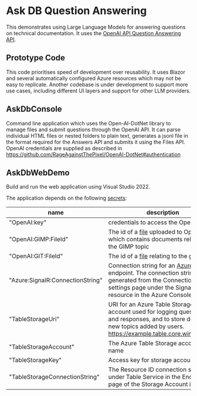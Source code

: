 # Ask DB Question Answering

This demonstrates using Large Language Models for answering questions on technical documentation. It uses the 
[OpenAI API Question Answering API](https://beta.openai.com/docs/guides/answers).

## Prototype Code

This code prioritises speed of development over reusability. It uses Blazor and several automatically configured Azure resources which may not be 
easy to replicate. Another codebase is under development to support more use cases, including different UI layers and support for other LLM providers.

## AskDbConsole

Command line application which uses the Open-AI-DotNet library to manage files and submit questions through the OpenAI API. It can parse individual HTML files or 
nested folders to plain text, generates a jsonl file in the format required for the Answers API and submits it using the Files API. OpenAI credentials are supplied 
as described in https://github.com/RageAgainstThePixel/OpenAI-DotNet#authentication 

## AskDbWebDemo

Build and run the web application using Visual Studio 2022.

The application depends on the following [secrets](https://docs.microsoft.com/en-us/aspnet/core/security/app-secrets?view=aspnetcore-6.0&tabs=windows#secret-manager):

|name|description|
|---|---|
|"OpenAI:key"|credentials to access the OpenAI API|
|"OpenAI:GIMP:FileId"|The id of a [file](https://beta.openai.com/docs/api-reference/answers/create#answers/create-file) uploaded to OpenAI which contains documents relating to the GIMP topic|
|"OpenAI:GIT:FileId"|The id of a [file](https://beta.openai.com/docs/api-reference/answers/create#answers/create-file) relating to the git topic|
|"Azure:SignalR:ConnectionString"|Connection string for an [Azure SignalR](https://docs.microsoft.com/en-us/azure/azure-signalr/signalr-overview) endpoint. The connection string can be generated from the Connection Strings settings page under the SignalR resource in the Azure Console.|
|"TableStorageUri"|URI for an Azure Table Storage account used for logging questions and responses, and to store details of new topics added by users. https://example.table.core.windows.net |
|"TableStorageAccount"|The Azure Table Storage account name|
|"TableStorageKey"|Access key for storage account,|
|"TableStorageConnectionString"|The Resource ID connection string under Table Service in the Endpoints page of the Storage Account in Azure.|

